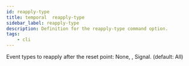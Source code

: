 ```yaml
---
id: reapply-type
title: temporal  reapply-type
sidebar_label: reapply-type
description: Definition for the reapply-type command option.
tags:
	- cli
---
```


Event types to reapply after the reset point: None, , Signal. (default: All)
